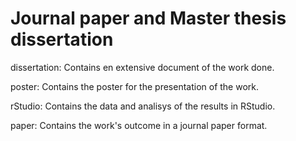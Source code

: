 # Journal paper and Master thesis dissertation


dissertation: Contains en extensive document of the work done.

poster: Contains the poster for the presentation of the work.

rStudio: Contains the data and analisys of the results in RStudio.

paper: Contains the work's outcome in a journal paper format.
